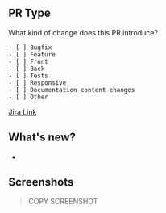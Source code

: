 ## PR Type
What kind of change does this PR introduce?
```
- [ ] Bugfix
- [ ] Feature
- [ ] Front
- [ ] Back
- [ ] Tests
- [ ] Responsive
- [ ] Documentation content changes
- [ ] Other
```
[Jira Link]()

## What's new?
-

## Screenshots
>  COPY SCREENSHOT